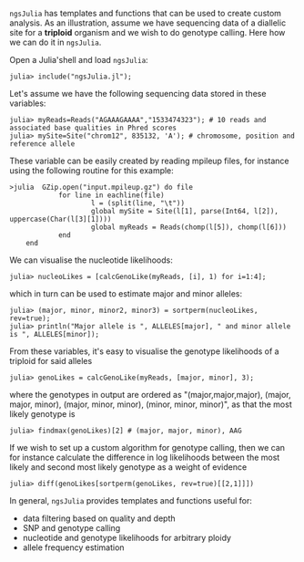 
`ngsJulia` has templates and functions that can be used to create custom analysis.
As an illustration, assume we have sequencing data of a diallelic site for a __triploid__ organism and we wish to do genotype calling.
Here how we can do it in `ngsJulia`.

Open a Julia'shell and load `ngsJulia`:
```julia-repl
julia> include("ngsJulia.jl");
```

Let's assume we have the following sequencing data stored in these variables:
```julia-repl
julia> myReads=Reads("AGAAAGAAAA","1533474323"); # 10 reads and associated base qualities in Phred scores
julia> mySite=Site("chrom12", 835132, 'A'); # chromosome, position and reference allele
```
These variable can be easily created by reading mpileup files, for instance using the following routine for this example:
```julia-repl
>julia 	GZip.open("input.mpileup.gz") do file
        	for line in eachline(file)
                	l = (split(line, "\t"))
                	global mySite = Site(l[1], parse(Int64, l[2]), uppercase(Char(l[3][1])))
                	global myReads = Reads(chomp(l[5]), chomp(l[6]))
        	end
	end
```

We can visualise the nucleotide likelihoods:
```julia-repl
julia> nucleoLikes = [calcGenoLike(myReads, [i], 1) for i=1:4];
```
which in turn can be used to estimate major and minor alleles:
```julia-repl
julia> (major, minor, minor2, minor3) = sortperm(nucleoLikes, rev=true);
julia> println("Major allele is ", ALLELES[major], " and minor allele is ", ALLELES[minor]);
```

From these variables, it's easy to visualise the genotype likelihoods of a triploid for said alleles
```julia-repl
julia> genoLikes = calcGenoLike(myReads, [major, minor], 3);
```
where the genotypes in output are ordered as "(major,major,major), (major, major, minor), (major, minor, minor), (minor, minor, minor)", as that the most likely genotype is
```julia-repl
julia> findmax(genoLikes)[2] # (major, major, minor), AAG
```

If we wish to set up a custom algorithm for genotype calling, then we can for instance calculate the difference in log likelihoods between the most likely and second most likely genotype as a weight of evidence
```julia-repl
julia> diff(genoLikes[sortperm(genoLikes, rev=true)[[2,1]]])
```

In general, `ngsJulia` provides templates and functions useful for:
* data filtering based on quality and depth
* SNP and genotype calling
* nucleotide and genotype likelihoods for arbitrary ploidy
* allele frequency estimation




